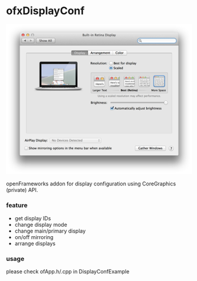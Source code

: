 # ofxDisplayConf #

![ofxDisplayConf](https://github.com/Akira-Hayasaka/ofxDisplayConf/raw/master/redmeimg/redmeimg.png)

openFrameworks addon for display configuration using CoreGraphics (private) API.

### feature ###
- get display IDs
- change display mode
- change main/primary display
- on/off mirroring
- arrange displays

### usage ###
please check ofApp.h/.cpp in DisplayConfExample
 
